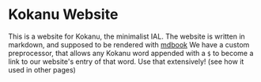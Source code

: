 # Kokanu Website
This is a website for Kokanu, the minimalist IAL.
The website is written in markdown, and supposed to be rendered with [mdbook](https://rust-lang.github.io/mdBook/)
We have a custom preprocessor, that allows any Kokanu word appended with a `$` to become a link to our website's entry of that word. Use that extensively! (see how it used in other pages)
